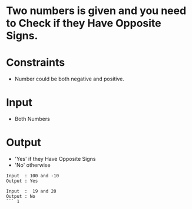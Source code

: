 # Two numbers is given and you need to Check if they Have Opposite Signs.


# Constraints
-  Number could be both negative and positive.

# Input
- Both Numbers

# Output
- 'Yes' if they Have Opposite Signs
- 'No' otherwise

```
Input  : 100 and -10
Output : Yes

Input  :  19 and 20
Output : No
``` 1

